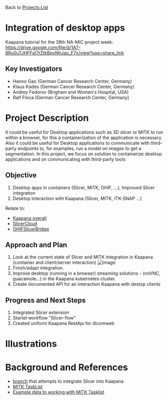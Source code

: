 Back to [Projects List](../../README.md#ProjectsList)

# Integration of desktop apps

Kaapana tutorial for the 38th NA-MIC project week:
https://drive.google.com/file/d/1A7-8Ru0uTJHFFa17rZtkBpvNhJao_F7x/view?usp=share_link

## Key Investigators

- Hanno Gao (German Cancer Research Center, Germany)
- Klaus Kades (German Cancer Research Center, Germany)
- Andrey Fedorov (Brigham and Women's Hospital, USA)
- Ralf Floca (German Cancer Research Center, Germany)

# Project Description

It could be useful for Desktop applications such as 3D slicer or MITK to run within a browser, for this a containerization of the application is necessary. Also it could be useful for Desktop applications to communicate with third-party endpoints to, for examples, run a model on images to get a segmentation. In this project, we focus on solution to containerize desktop applications and on communicating with third-party tools

## Objective

<!-- Describe here WHAT you would like to achieve (what you will have as end result). -->

1. Desktop apps in containers (Slicer, MITK, OHIF, …), Improved Slicer integration
2. Desktop interaction with Kaapana (Slicer, MITK, ITK-SNAP …)

Relate to:
- [Kaapana overall](https://github.com/NA-MIC/ProjectWeek/tree/master/PW38_2023_GranCanaria/Projects/Kaapana_overall)
- [SlicerCloud](https://github.com/NA-MIC/ProjectWeek/tree/master/PW38_2023_GranCanaria/Projects/SlicerCloud)
- [OHIFSlicerBridge](https://github.com/NA-MIC/ProjectWeek/blob/master/PW33_2020_GranCanaria/Projects/OHIFSlicerBridge/README.md)


## Approach and Plan

<!-- Describe here HOW you would like to achieve the objectives stated above. -->


1. Look at the current state of Slicer and MITK integration in Kaapana (container and client/server interaction)
![image](https://user-images.githubusercontent.com/49161877/215472354-28e8e2bd-60c4-4bc5-9b20-69c98de61a80.png)
2. Finish/adapt integration.
3. Improve desktop (running in a browser) streaming solutions - (noVNC, guacamole...) in the Kaapana kubernetes cluster. 
4. Create documented API for an interaction Kaapana with destop clients

## Progress and Next Steps

<!-- Update this section as you make progress, describing of what you have ACTUALLY DONE. If there are specific steps that you could not complete then you can describe them here, too. -->

1. Integrated Slicer extension
1. Startet workflow "Slicer-flow"
1. Created uniform Kaapana RestApi for dicomweb

# Illustrations

<!-- Add pictures and links to videos that demonstrate what has been accomplished.
![Description of picture](Example2.jpg)
![Some more images](Example2.jpg)
-->

# Background and References

<!-- If you developed any software, include link to the source code repository. If possible, also add links to sample data, and to any relevant publications. -->

* [branch](https://github.com/fedorov/kaapana/tree/develop-slicer) that attempts to integrate Slicer into Kaapana
* [MITK TaskList](https://phabricator.mitk.org/T29160)
* [Example data to working with MITK Tasklist](https://drive.google.com/drive/folders/18HZWEENZaKYA6F4nv4ZFgdPOGuO1KWwv?usp=sharing)
